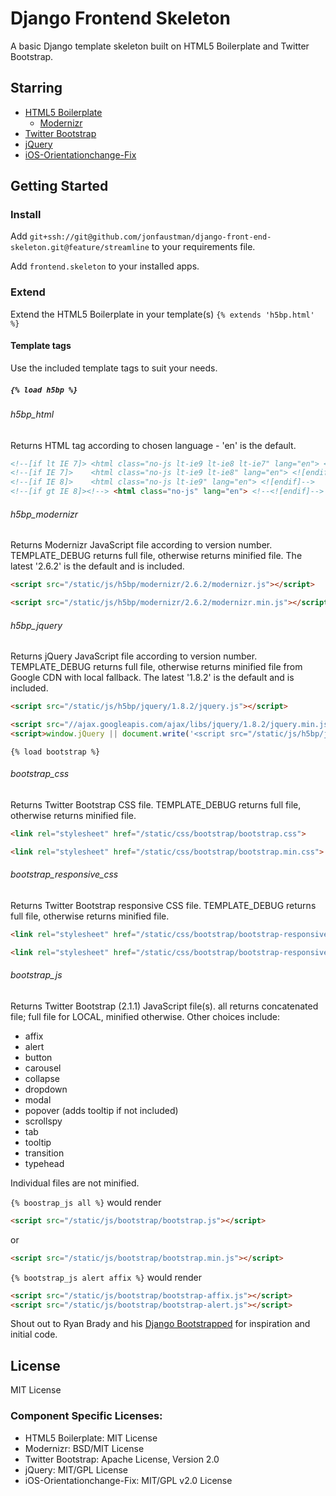 # Django Frontend Skeleton

A basic Django template skeleton built on HTML5 Boilerplate and Twitter Bootstrap.

## Starring
* [HTML5 Boilerplate](https://github.com/h5bp/html5-boilerplate)
    * [Modernizr](https://github.com/Modernizr/Modernizr)
* [Twitter Bootstrap](https://github.com/twitter/bootstrap)
* [jQuery](https://github.com/jquery/jquery)
* [iOS-Orientationchange-Fix](https://github.com/scottjehl/iOS-Orientationchange-Fix)

## Getting Started

### Install
Add `git+ssh://git@github.com/jonfaustman/django-front-end-skeleton.git@feature/streamline` to your requirements file.

Add `frontend.skeleton` to your installed apps.

### Extend
Extend the HTML5 Boilerplate in your template(s) `{% extends 'h5bp.html' %}`

#### Template tags
Use the included template tags to suit your needs.

##### `{% load h5bp %}`

###### h5bp_html
Returns HTML tag according to chosen language - 'en' is the default.

``` HTML
<!--[if lt IE 7]> <html class="no-js lt-ie9 lt-ie8 lt-ie7" lang="en"> <![endif]-->
<!--[if IE 7]>    <html class="no-js lt-ie9 lt-ie8" lang="en"> <![endif]-->
<!--[if IE 8]>    <html class="no-js lt-ie9" lang="en"> <![endif]-->
<!--[if gt IE 8]><!--> <html class="no-js" lang="en"> <!--<![endif]-->
```

###### h5bp_modernizr 
Returns Modernizr JavaScript file according to version number. TEMPLATE_DEBUG returns full file, otherwise returns minified file. The latest '2.6.2' is the default and is included.

``` HTML
<script src="/static/js/h5bp/modernizr/2.6.2/modernizr.js"></script>
```

``` HTML
<script src="/static/js/h5bp/modernizr/2.6.2/modernizr.min.js"></script>
```

###### h5bp_jquery
Returns jQuery JavaScript file according to version number. TEMPLATE_DEBUG returns full file, otherwise returns minified file from Google CDN with local fallback. The latest '1.8.2' is the default and is included.

``` HTML
<script src="/static/js/h5bp/jquery/1.8.2/jquery.js"></script>
```

``` HTML
<script src="//ajax.googleapis.com/ajax/libs/jquery/1.8.2/jquery.min.js"></script>
<script>window.jQuery || document.write('<script src="/static/js/h5bp/jquery/1.8.2/jquery.min.js"><\/script>')</script>
```

`{% load bootstrap %}`

###### bootstrap_css
Returns Twitter Bootstrap CSS file. TEMPLATE_DEBUG returns full file, otherwise returns minified file.

``` HTML
<link rel="stylesheet" href="/static/css/bootstrap/bootstrap.css">
```

``` HTML
<link rel="stylesheet" href="/static/css/bootstrap/bootstrap.min.css">
```

###### bootstrap_responsive_css
Returns Twitter Bootstrap responsive CSS file. TEMPLATE_DEBUG returns full file, otherwise returns minified file.
``` HTML
<link rel="stylesheet" href="/static/css/bootstrap/bootstrap-responsive.css">
```

``` HTML
<link rel="stylesheet" href="/static/css/bootstrap/bootstrap-responsive.min.css">
```

###### bootstrap_js
Returns Twitter Bootstrap (2.1.1) JavaScript file(s). all returns concatenated file; full file for LOCAL, minified otherwise. Other choices include:
* affix
* alert
* button
* carousel
* collapse
* dropdown
* modal
* popover (adds tooltip if not included)
* scrollspy
* tab
* tooltip
* transition
* typehead

Individual files are not minified.

`{% boostrap_js all %}` would render
``` HTML
<script src="/static/js/bootstrap/bootstrap.js"></script>
```
or

``` HTML
<script src="/static/js/bootstrap/bootstrap.min.js"></script>
```

`{% bootstrap_js alert affix %}` would render
``` HTML
<script src="/static/js/bootstrap/bootstrap-affix.js"></script>
<script src="/static/js/bootstrap/bootstrap-alert.js"></script>
```

Shout out to Ryan Brady and his [Django Bootstrapped](https://github.com/rbrady/django-bootstrapped) for inspiration and initial code.

## License
MIT License

### Component Specific Licenses:
* HTML5 Boilerplate: MIT License
* Modernizr: BSD/MIT License
* Twitter Bootstrap: Apache License, Version 2.0
* jQuery: MIT/GPL License
* iOS-Orientationchange-Fix: MIT/GPL v2.0 License